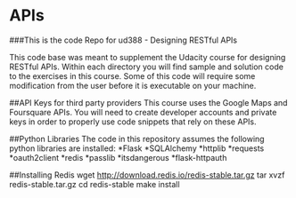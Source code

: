 # APIs
###This is the code Repo for ud388 - Designing RESTful APIs

This code base was meant to supplement the Udacity course for designing RESTful APIs.  Within each directory you will find sample and solution code to the exercises in this course.  Some of this code will require some modification from the user before it is executable on your machine.

##API Keys for third party providers
This course uses the Google Maps and Foursquare APIs. You will need to create developer accounts and private keys in order to properly use code snippets that rely on these APIs.

##Python Libraries
The code in this repository assumes the following python libraries are installed:
*Flask
*SQLAlchemy
*httplib
*requests
*oauth2client
*redis
*passlib
*itsdangerous
*flask-httpauth

##Installing Redis
  wget http://download.redis.io/redis-stable.tar.gz
  tar xvzf redis-stable.tar.gz
  cd redis-stable
  make install
